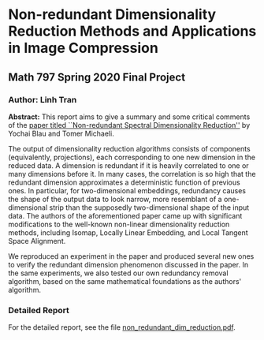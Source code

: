 # Non-redundant Dimensionality Reduction Methods and Applications in Image Compression

## Math 797 Spring 2020 Final Project

### Author: Linh Tran

**Abstract:** This report aims to give a summary and some critical comments of the [paper titled ``Non-redundant Spectral Dimensionality Reduction''](https://link.springer.com/chapter/10.1007/978-3-319-71249-9_16) by Yochai Blau and Tomer Michaeli.

The output of dimensionality reduction algorithms consists of components (equivalently, projections), each corresponding to one new dimension in the reduced data. A dimension is redundant if it is heavily correlated to one or many dimensions before it. In many cases, the correlation is so high that the redundant dimension approximates a deterministic function of previous ones. In particular, for two-dimensional embeddings, redundancy causes the shape of the output data to look narrow, more resemblant of a one-dimensional strip than the supposedly two-dimensional shape of the input data.
The authors of the aforementioned paper came up with significant modifications to the well-known non-linear dimensionality reduction methods, including Isomap, Locally Linear Embedding, and Local Tangent Space Alignment.

We reproduced an experiment in the paper and produced several new ones to verify the redundant dimension phenomenon discussed in the paper. In the same experiments, we also tested our own redundancy removal algorithm, based on the same mathematical foundations as the authors' algorithm.

### Detailed Report

For the detailed report, see the file [non_redundant_dim_reduction.pdf](non_redundant_dim_reduction.pdf).
